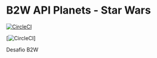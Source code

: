 # B2W API Planets - Star Wars
[![CircleCI](https://circleci.com/gh/diegopgcabral/desafio-b2w-star-wars.svg?style=svg)](https://circleci.com/gh/diegopgcabral/desafio-b2w-star-wars)

[![CircleCI](https://circleci.com/gh/diegopgcabral/desafio-b2w-star-wars.svg?style=svg)]

Desafio B2W

